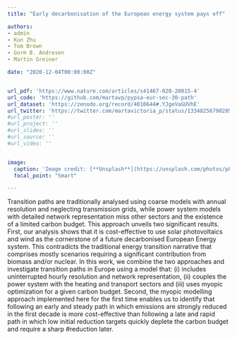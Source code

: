 ```yaml
---
title: "Early decarbonisation of the European energy system pays off"

authors:
- admin
- Kun Zhu
- Tom Brown
- Gorm B. Andresen 
- Martin Greiner 

date: "2020-12-04T00:00:00Z"


url_pdf: 'https://www.nature.com/articles/s41467-020-20015-4'
url_code: 'https://github.com/martavp/pypsa-eur-sec-30-path'
url_dataset: 'https://zenodo.org/record/4010644#.YJgeVaGUVhE'
url_twitter: 'https://twitter.com/martavictoria_p/status/1334825679028948992'
#url_poster: ''
#url_project: ''
#url_slides: ''
#url_source: ''
#url_video: ''


image:
  caption: 'Image credit: [**Unsplash**](https://unsplash.com/photos/pLCdAaMFLTE)'
  focal_point: "Smart"

---
```

Transition paths are traditionally analysed using coarse models with annual resolution and neglecting transmission grids, while power system models with detailed network representation miss other sectors and the existence of a limited carbon budget. 
This approach unveils two significant results. First, our analysis shows that it is cost-effective to use solar photovoltaics and wind as the cornerstone of a future decarbonised European Energy system. This contradicts the traditional energy transition narrative that comprises mostly scenarios requiring a significant contribution from biomass and/or nuclear. 
In this work, we combine the two approaches and investigate transition paths in Europe using a model that: (i) includes uninterrupted hourly resolution and network representation, (ii) couples the power system with the heating and transport sectors and (iii) uses myopic optimization for a given carbon budget. 
Second, the myopic modelling approach implemented here for the first time enables us to identify that following an early and steady path in which emissions are strongly reduced in the first decade is more cost-effective than following a late and rapid path in which low initial reduction targets quickly deplete the carbon budget and require a sharp #reduction later. 


